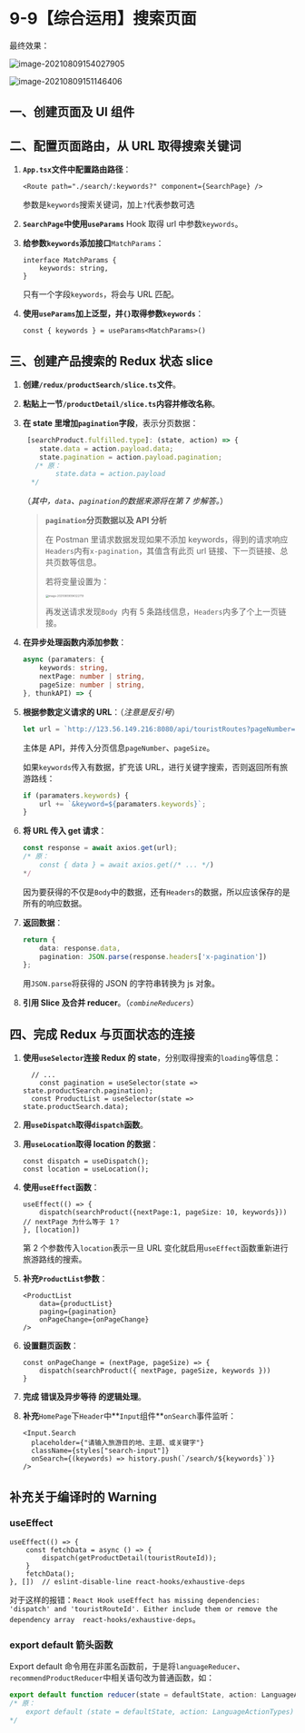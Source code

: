 # 9-9【综合运用】搜索页面

最终效果：

![image-20210809154027905](../https:cdn.jsdelivr.net/gh/Ethereal-bang/Images/Typora_Images/20210809154028.png)

![image-20210809151146406](../https:cdn.jsdelivr.net/gh/Ethereal-bang/Images/Typora_Images/20210809151146.png)



## 一、创建页面及 UI 组件



## 二、配置页面路由，从 URL 取得搜索关键词

1. **`App.tsx`文件中配置路由路径**：

    ```tsx
    <Route path="./search/:keywords?" component={SearchPage} />
    ```

    参数是`keywords`搜索关键词，加上`?`代表参数可选

2. **`SearchPage`中使用`useParams`** Hook 取得 url 中参数`keywords`。

3. **给参数`keywords`添加接口**`MatchParams`：

    ```tsx
    interface MatchParams {
        keywords: string,
    }
    ```

    只有一个字段`keywords`，将会与 URL 匹配。

4. **使用`useParams`加上泛型，并`{}`取得参数`keywords`**：

    ```tsx
    const { keywords } = useParams<MatchParams>()
    ```

    

## 三、创建产品搜索的 Redux 状态 slice

1. **创建`/redux/productSearch/slice.ts`文件**。

2. **粘贴上一节`/productDetail/slice.ts`内容并修改名称**。

3. **在 state 里增加`pagination`字段**，表示分页数据：

    ```typescript
     [searchProduct.fulfilled.type]: (state, action) => {
        state.data = action.payload.data;
        state.pagination = action.payload.pagination;
       /* 原：
            state.data = action.payload
      */        
    ```

    （*其中，`data`、`pagination`的数据来源将在第 7 步解答。*）

    > **`pagination`分页数据以及 API 分析**
    >
    > 在 Postman 里请求数据发现如果不添加 keywords，得到的请求响应`Headers`内有`x-pagination`，其值含有此页 url 链接、下一页链接、总共页数等信息。
    >
    > 若将变量设置为：
    >
    > <img src="C:%5CUsers%5CHP%5CAppData%5CRoaming%5CTypora%5Ctypora-user-images%5Cimage-20210809094322719.png" alt="image-20210809094322719" style="zoom:33%;" />
    >
    > 再发送请求发现`Body `内有 5 条路线信息，`Headers`内多了个上一页链接。

4. **在异步处理函数内添加参数**：

    ```typescript
    async (paramaters: {
        keywords: string,
        nextPage: number | string,
        pageSize: number | string,
    }, thunkAPI) => {
    ```

5. **根据参数定义请求的 URL**：（*注意是反引号*）

    ```typescript
    let url = `http://123.56.149.216:8080/api/touristRoutes?pageNumber=${paramaters.nextPage}&pageSize=${paramaters.pageSize}`
    ```

    主体是 API，并传入分页信息`pageNumber`、`pageSize`。

    如果`keywords`传入有数据，扩充该 URL，进行关键字搜索，否则返回所有旅游路线：

    ```typescript
    if (paramaters.keywords) {
        url += `&keyword=${paramaters.keywords}`;
    }
    ```

6. **将 URL 传入 get 请求**：

    ```typescript
    const response = await axios.get(url);
    /* 原：
    	const { data } = await axios.get(/* ... */)
    */
    ```

    因为要获得的不仅是`Body`中的数据，还有`Headers`的数据，所以应该保存的是所有的响应数据。

7. **返回数据**：

    ```typescript
    return {
        data: response.data,
        pagination: JSON.parse(response.headers['x-pagination'])
    };
    ```

    用`JSON.parse`将获得的 JSON 的字符串转换为 js 对象。

8. **引用 Slice 及合并 reducer**。（*`combineReducers`*）



## 四、完成 Redux 与页面状态的连接

1. **使用`useSelector`连接 Redux 的 state**，分别取得搜索的`loading`等信息：

    ```tsx
      // ...
    	const pagination = useSelector(state => state.productSearch.pagination);
      const ProductList = useSelector(state => state.productSearch.data);
    ```

2. **用`useDispatch`取得`dispatch`函数**。

3. **用`useLocation`取得 location 的数据**：

    ```tsx
    const dispatch = useDispatch();
    const location = useLocation();
    ```

4. **使用`useEffect`函数**：

    ```tsx
    useEffect(() => {
        dispatch(searchProduct({nextPage:1, pageSize: 10, keywords}))	// nextPage 为什么等于 1？
    }, [location])
    ```

    第 2 个参数传入`location`表示一旦 URL 变化就启用`useEffect`函数重新进行旅游路线的搜索。

5. **补充`ProductList`参数**：

    ```tsx
    <ProductList 
        data={productList}
        paging={pagination}
        onPageChange={onPageChange}
    />
    ```

6. **设置翻页函数**：

    ```tsx
    const onPageChange = (nextPage, pageSize) => {
        dispatch(searchProduct({ nextPage, pageSize, keywords }))
    }
    ```

7. **完成 错误及异步等待 的逻辑处理**。

8. **补充**`HomePage`下`Header`中**`Input`组件**`onSearch`事件监听：

    ```tsx
    <Input.Search
      placeholder={"请输入旅游目的地、主题、或关键字"}
      className={styles["search-input"]}
      onSearch={(keywords) => history.push(`/search/${keywords}`)}
    />
    ```



## 补充关于编译时的 Warning

### useEffect

```tsx
useEffect(() => {
    const fetchData = async () => {
        dispatch(getProductDetail(touristRouteId));
    }
    fetchData();
}, [])  // eslint-disable-line react-hooks/exhaustive-deps
```

对于这样的报错：`React Hook useEffect has missing dependencies: 'dispatch' and 'touristRouteId'. Either include them or remove the dependency array  react-hooks/exhaustive-deps`。



### export default 箭头函数

Export default 命令用在非匿名函数前，于是将`languageReducer`、`recommendProductReducer`中相关语句改为普通函数，如：

```typescript
export default function reducer(state = defaultState, action: LanguageActionTypes) {
/* 原：
	export default (state = defaultState, action: LanguageActionTypes) => {
*/
```

